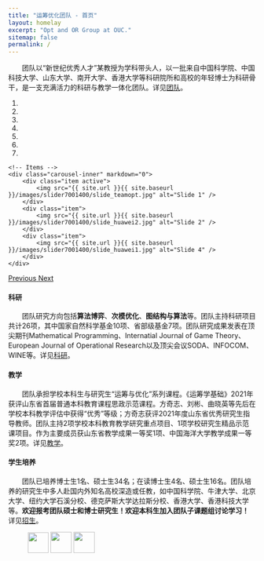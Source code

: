 ```yaml
---
title: "运筹优化团队 - 首页"
layout: homelay
excerpt: "Opt and OR Group at OUC."
sitemap: false
permalink: /
---
```


&emsp;&emsp;团队以“新世纪优秀人才”某教授为学科带头人，以一批来自中国科学院、中国科技大学、山东大学、南开大学、香港大学等科研院所和高校的年轻博士为科研骨干，是一支充满活力的科研与教学一体化团队。详见[团队](team)。


<div markdown="0" id="carousel" class="carousel slide" data-ride="carousel" data-interval="4000" data-pause="hover" >
    <!-- Menu -->
    <ol class="carousel-indicators">
        <li data-target="#carousel" data-slide-to="0" class="active"></li>
        <li data-target="#carousel" data-slide-to="1"></li>
        <li data-target="#carousel" data-slide-to="2"></li>
        <li data-target="#carousel" data-slide-to="3"></li>
        <li data-target="#carousel" data-slide-to="4"></li>
        <li data-target="#carousel" data-slide-to="5"></li>
        <li data-target="#carousel" data-slide-to="6"></li>
    </ol>

    <!-- Items -->
    <div class="carousel-inner" markdown="0">
        <div class="item active">
            <img src="{{ site.url }}{{ site.baseurl }}/images/slider7001400/slide_teamopt.jpg" alt="Slide 1" />
        </div>
        <div class="item">
            <img src="{{ site.url }}{{ site.baseurl }}/images/slider7001400/slide_huawei2.jpg" alt="Slide 2" />
        </div>
        <div class="item">
            <img src="{{ site.url }}{{ site.baseurl }}/images/slider7001400/slide_huawei1.jpg" alt="Slide 4" />
        </div>
    </div>
  <a class="left carousel-control" href="#carousel" role="button" data-slide="prev">
    <span class="glyphicon glyphicon-chevron-left" aria-hidden="true"></span>
    <span class="sr-only">Previous</span>
  </a>
  <a class="right carousel-control" href="#carousel" role="button" data-slide="next">
    <span class="glyphicon glyphicon-chevron-right" aria-hidden="true"></span>
    <span class="sr-only">Next</span>
  </a>
</div>


#### 科研
&emsp;&emsp;团队研究方向包括**算法博弈**、**次模优化**、**图结构与算法**等。团队主持科研项目共计26项，其中国家自然科学基金10项、省部级基金7项。团队研究成果发表在顶尖期刊Mathematical Programming、Internatial Journal of Game Theory、European Journal of Operational Research以及顶尖会议SODA、INFOCOM、WINE等。详见[科研](research)。

#### 教学
&emsp;&emsp;团队承担学校本科生与研究生“运筹与优化”系列课程。《运筹学基础》2021年获评山东省首届普通本科教育课程思政示范课程。方奇志、刘彬、曲晓英等先后在学校本科教学评估中获得“优秀”等级；方奇志获评2021年度山东省优秀研究生指导教师。团队主持2项学校本科教育教学研究重点项目、1项学校研究生精品示范课项目。作为主要成员获山东省教学成果一等奖1项、中国海洋大学教学成果一等奖2项。详见[教学](teaching)。


#### 学生培养
&emsp;&emsp;团队已培养博士生1名、硕士生34名；在读博士生4名、硕士生16名。团队培养的研究生中多人赴国内外知名高校深造或任教，如中国科学院、牛津大学、北京大学、纽约大学石溪分校、德克萨斯大学达拉斯分校、香港大学、香港科技大学等。**欢迎报考团队硕士和博士研究生！欢迎本科生加入团队子课题组讨论学习！** 详见[招生](vacancies)。



<figure class="third">
  <a href="https://www.orsc.org.cn" target="_blank"><img src="{{ site.url }}{{ site.baseurl }}/images/logopic/Logo_ORSC.png" style="height: 42px"></a>
  <a href="https://www.csiam.org.cn" target="_blank"><img src="{{ site.url }}{{ site.baseurl }}/images/logopic/Logo_CSIAM.png" style="height: 43px"></a>
  <a href="https://www.ccf.org.cn" target="_blank"><img src="{{ site.url }}{{ site.baseurl }}/images/logopic/Logo_CCF.png" style="height: 43px"></a>
</figure>

